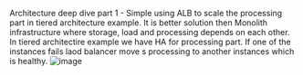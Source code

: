 Architecture deep dive part 1 - Simple using ALB to scale the processing part in tiered architecture example. It is better solution then Monolith infrastructure where storage, load and processing depends on each other. In tiered architectire example we have HA for processing part. If one of the instances fails laod balancer move s processing to another instances which is healthy.
![image](https://github.com/farisduda/Faris-Cakal-devops-mentorship/assets/39408064/e274f496-cae4-4e2d-9a77-dca5b4e57467)
